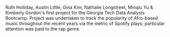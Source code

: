 Ruth Holliday, Austin Little, Gina Kim, Nathalie Longstreet, Minqiu Yu &  Kimberly Gordon's first project for the Georgia Tech Data Analysis Bootcamp. 
Project was undertaken to track the popularity of Afro-based music throughout the recent years via the metric of Spotify plays; particular attention was paid to the rap genre. 
